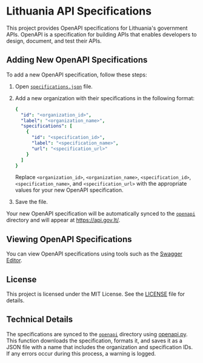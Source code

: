 # Lithuania API Specifications

This project provides OpenAPI specifications for Lithuania's government APIs. OpenAPI is a specification for building
APIs that enables developers to design, document, and test their APIs.

## Adding New OpenAPI Specifications

To add a new OpenAPI specification, follow these steps:

1. Open [`specifications.json`](specifications.json) file.
2. Add a new organization with their specifications in the following format:

   ```yaml
   {
     "id": "<organization_id>",
     "label": "<organization_name>",
     "specifications": [
       {
         "id": "<specification_id>",
         "label": "<specification_name>",
         "url": "<specification_url>"
       }
     ]
   }
   ```

   Replace `<organization_id>`, `<organization_name>`, `<specification_id>`, `<specification_name>`,
   and `<specification_url>` with the appropriate values for your new OpenAPI specification.

3. Save the file.

Your new OpenAPI specification will be automatically synced to the [`openapi`](openapi) directory and will appear
at https://api.gov.lt/.

## Viewing OpenAPI Specifications

You can view OpenAPI specifications using tools such as the  [Swagger Editor](https://editor.swagger.io/).

## License

This project is licensed under the MIT License. See the [LICENSE](LICENSE) file for details.

## Technical Details

The specifications are synced to the [`openapi`](openapi) directory using [openapi.py](scripts/openapi/openapi.py). This
function downloads the specification, formats it, and saves it as a
JSON file with a name that includes the organization and specification IDs. If any errors occur during this process, a
warning is logged.